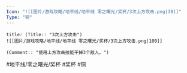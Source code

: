 ```yaml
---
Icon: "![[图片/游戏攻略/地平线/地平线 零之曙光/奖杯/3次上方攻击.png|30]]"
Type: "铜"
---
```

```ad-common-bronze-trophy
title: (Title:: "3次上方攻击")
![[图片/游戏攻略/地平线/地平线 零之曙光/奖杯/3次上方攻击.png|100]]

(Comment:: "使用上方攻击技能干掉3个敌人。")
```

#地平线/零之曙光/奖杯 #奖杯 #铜
